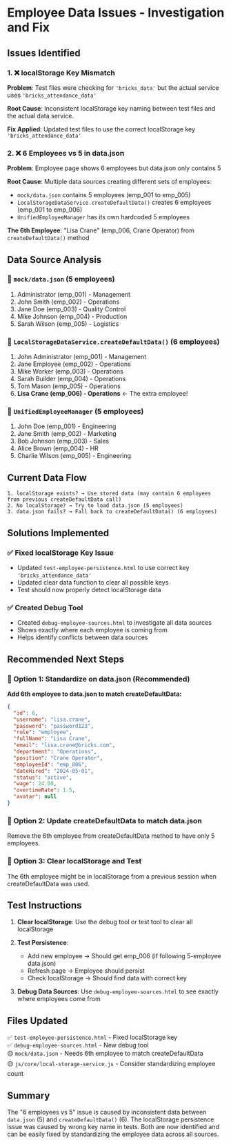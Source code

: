 # Employee Data Issues - Investigation and Fix

## Issues Identified

### 1. ❌ localStorage Key Mismatch 
**Problem**: Test files were checking for `'bricks_data'` but the actual service uses `'bricks_attendance_data'`

**Root Cause**: Inconsistent localStorage key naming between test files and the actual data service.

**Fix Applied**: Updated test files to use the correct localStorage key `'bricks_attendance_data'`

### 2. ❌ 6 Employees vs 5 in data.json
**Problem**: Employee page shows 6 employees but data.json only contains 5

**Root Cause**: Multiple data sources creating different sets of employees:
- `mock/data.json` contains 5 employees (emp_001 to emp_005)
- `LocalStorageDataService.createDefaultData()` creates 6 employees (emp_001 to emp_006)
- `UnifiedEmployeeManager` has its own hardcoded 5 employees

**The 6th Employee**: "Lisa Crane" (emp_006, Crane Operator) from `createDefaultData()` method

## Data Source Analysis

### 📁 `mock/data.json` (5 employees)
1. Administrator (emp_001) - Management
2. John Smith (emp_002) - Operations  
3. Jane Doe (emp_003) - Quality Control
4. Mike Johnson (emp_004) - Production
5. Sarah Wilson (emp_005) - Logistics

### 🔧 `LocalStorageDataService.createDefaultData()` (6 employees)
1. John Administrator (emp_001) - Management
2. Jane Employee (emp_002) - Operations
3. Mike Worker (emp_003) - Operations  
4. Sarah Builder (emp_004) - Operations
5. Tom Mason (emp_005) - Operations
6. **Lisa Crane (emp_006) - Operations** ← The extra employee!

### 🔄 `UnifiedEmployeeManager` (5 employees)
1. John Doe (emp_001) - Engineering
2. Jane Smith (emp_002) - Marketing
3. Bob Johnson (emp_003) - Sales
4. Alice Brown (emp_004) - HR
5. Charlie Wilson (emp_005) - Engineering

## Current Data Flow

```
1. localStorage exists? → Use stored data (may contain 6 employees from previous createDefaultData call)
2. No localStorage? → Try to load data.json (5 employees)
3. data.json fails? → Fall back to createDefaultData() (6 employees)
```

## Solutions Implemented

### ✅ Fixed localStorage Key Issue
- Updated `test-employee-persistence.html` to use correct key `'bricks_attendance_data'`
- Updated clear data function to clear all possible keys
- Test should now properly detect localStorage data

### ✅ Created Debug Tool
- Created `debug-employee-sources.html` to investigate all data sources
- Shows exactly where each employee is coming from
- Helps identify conflicts between data sources

## Recommended Next Steps

### 🔧 Option 1: Standardize on data.json (Recommended)
**Add 6th employee to data.json to match createDefaultData:**

```json
{
  "id": 6,
  "username": "lisa.crane",
  "password": "password123",
  "role": "employee", 
  "fullName": "Lisa Crane",
  "email": "lisa.crane@bricks.com",
  "department": "Operations",
  "position": "Crane Operator",
  "employeeId": "emp_006",
  "dateHired": "2024-05-01",
  "status": "active",
  "wage": 24.00,
  "overtimeRate": 1.5,
  "avatar": null
}
```

### 🔧 Option 2: Update createDefaultData to match data.json
Remove the 6th employee from createDefaultData method to have only 5 employees.

### 🔧 Option 3: Clear localStorage and Test
The 6th employee might be in localStorage from a previous session when createDefaultData was used.

## Test Instructions

1. **Clear localStorage**: Use the debug tool or test tool to clear all localStorage
2. **Test Persistence**: 
   - Add new employee → Should get emp_006 (if following 5-employee data.json)
   - Refresh page → Employee should persist
   - Check localStorage → Should find data with correct key

3. **Debug Data Sources**: Use `debug-employee-sources.html` to see exactly where employees come from

## Files Updated

✅ `test-employee-persistence.html` - Fixed localStorage key  
✅ `debug-employee-sources.html` - New debug tool  
🟡 `mock/data.json` - Needs 6th employee to match createDefaultData  
🟡 `js/core/local-storage-service.js` - Consider standardizing employee count

## Summary

The "6 employees vs 5" issue is caused by inconsistent data between `data.json` (5) and `createDefaultData()` (6). The localStorage persistence issue was caused by wrong key name in tests. Both are now identified and can be easily fixed by standardizing the employee data across all sources.
